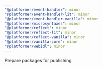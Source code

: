 ```yaml
---
"@platformer/event-handler": minor
"@platformer/event-handler-lit": minor
"@platformer/event-handler-vanilla": minor
"@platformer/microsyntaxes": minor
"@platformer/reflect": minor
"@platformer/reflect-lit": minor
"@platformer/reflect-vanilla": minor
"@platformer/vanilla-core": minor
"@platformer/webidl": minor
---
```


Prepare packages for publishing
